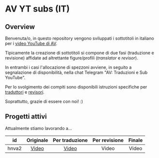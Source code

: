 # AV YT subs (IT)


## Overview

Benvenuta/o, in questo repository vengono sviluppati i sottotitoli in
italiano per i [video YouTube di
AV](https://www.youtube.com/channel/UC7ajaARFH8ASLoh5gffmEkg).

Tipicamente la creazione di sottotitoli si compone di due fasi
(traduzione e revisione) affidate ad altrettante figure/profili
(*translator* e *revisor*).

In entrambi i casi l'allocazione di spezzoni avviene, in seguito a
segnalazione di disponibilità, nella chat Telegram "AV: Traduzioni e
Sub YouTube".

Per lo svolgimento dei compiti sono disponibili istruzioni specifiche per
[traduttori](translate.md) e [revisori](revise.md).

Soprattutto, grazie di essere con noi! :)


## Progetti attivi

Attualmente stiamo lavorando a...

id   | Originale | Per traduzione | Per revisione | Finale
:---:|:---------:|:--------------:|:-------------:|:-----:
hnva2| [Video](https://youtu.be/cJ9kGZMbyVw) | [Video](https://youtu.be/Jaok_8MNntQ) | Video | Video

